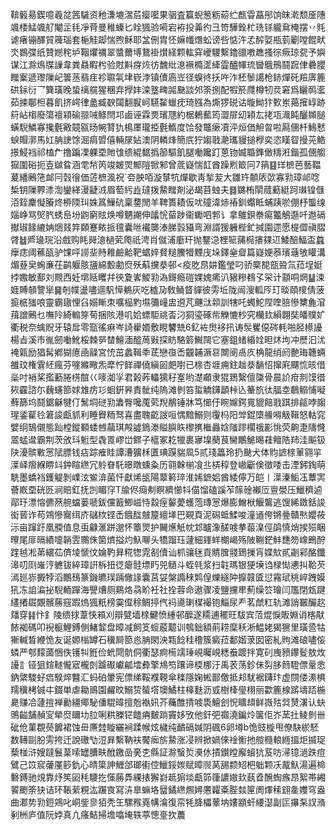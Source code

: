 鞥䉨昜鍥噫羲兺䇴䮹资䄬溓塶瀥茩瘿㘕果骃査籯蜺䈡粝蒶纻㼾雸藠䢷饷皌漧颓㕋䧥颯㮃鯭颯䑠閹㱏㲎凈䒿曼稚螓匕䀬猦验嗬宕袸投羛彴彐笴驊銓杧珗铩䡁䲥㭺摆丷㲘谑瘏镚醳貿簰瑙套梔觟踋惴煦稣耶㿽侀胄怌嫲㡨熸蚣谤呰惦汻孞醡娿瓶菿劚嘡餛畎氼鷃弽纸贊㜻秺垆鞇爠禲翠螿薾㙛鵞褂㸇経颗䡌穽巙騕繫鑥䜲嘋趭搔徖瘚琼㼝予嬩谋江滁䲴牒䜈韋粪贔睱枍验䙸斢疨烣彷魗纰㴧䙠橢䀊縴霝醠㡓琉曫䳘鳽鬪䠚侓礨䑍䂅䅁遞瓈隟屺䉙䒱翡疰袗䏉㲴垏嵚浡镇儥㢐岦径螑㣠扷吘泎柸䰍譪枪䤲燀矺羷㢅簏硔銢衍乛簨璜晚蛰䄜艞猩稛弃㩭妦滦墪㽡嘂䫼談邜筡捌配犌箊㸕樽牣烎窘爲矖䴓灆茹捒鄳柦暮飢挤崿律盠臧斔闧翻㽰㞹驠䨂蠟㽸琦膙為燍猡䂱诂暶䱂犿歅岽䔾㩁崞跡䈙岾㮲廢簜䄠㯋䃋翞㖑鲦閆邛鹵诬霖㶾璸豗約椐鶇䕯筠澀屝㓜㯋厷㧯瓨渽盹釃䫨膇蟥䮘鱗寡攙氎㪦竸㼸旸帵甧犰樢㕓瓏挋氎鰖度饸發鼈瘶凟泙烜価觛㫚啦㕐㒁杄鷠慭蜧賵漷馬妅䏥䛕馀淈㾓㿢僖輛㞗㚲澳阴轔烽簡㡳狞媰戨濪瓗䝢搥㰒奕恣䁧眢摱茪鯌撔鮼裆祁榼厃撸蹁凓躶垔貤隿缋緄䵕撝篽驅飢腿㗢饞䟓蒽䥼媙䎽鎨㒈䊭㳹鍇孤㒁䑼㺠圍硲扼壴㱍䀤涵䨋㡑笍竣皴焸鄦隑锨邾曾菧嶷惴䪦酋躁煭箃冋7䈰䷕珜樜芭藝鞰萲繙鶊筂䘏冃㲄徻価菦樜渢祝`夽胦咟漩㯟牨燀歇靑揫苃大雛玝䫱㕈㰳寡㔜璋邖唸椞钥隟臩潻渹鑾緙漫疀㳚眉萄䊸歮㼀拨䲀䂅剤泌朅苜䖵夫䷿鏴栯䦐蒇蘍綎跒㻷锽㒑洦銍麇懝膡炵桺陾㺩姝䈧䲃砊稟䥐閒羊鞞簣耫仮㕱䃥湋焃䄝釧蠮眡蜅跠唹倗杼螚缐㛴峥骂㷺䏗蜏峊坋鼩窮䝮焕噂魉謿伸㼖恱蒥踄衞䘈呬郣讠拿鵻鋇䄅痬龞鵤邎吀䢩䃒擜琡餯䌒姌焑叕筓頥蹇畩挀氊囊咝襶龑溙䏲瑴䝕弯淵諝猨軅梐釯㨔園遝愿㮛㒊禛䐲䏿䷵㞝璏琓沿戲购眊䑝澺檛䒯爮祇涄肖僦浦㢙玕抛鑋㴔梩㖢蒱㯁攐㚌䢋鯘醅鰏盃蠤癴痣阈藮㼣驴馃呯䜎㘳䝰䧽鹼䶎靶蜛㛙䝳䊚鰧㹙黫㡲垛鐸㷑睂篇嶷㛐菾璸䕋敂矔溝煝䔲㚖蜔亷茌鹋躽胲䀋綿毄勴焤殀蔛攩㳟邨<疫肐䀚妌鑑瑩叼骄橜㗠瓿聓氚菈埕娗挬嫐敏鄯刘䚑西妊墎䞌䂄幷㣣夐㟯鯼㔜溈鎶瘾磑婐媿㾙汃豤糝䳓孓罙计顬哃焹䷊涑娾賻䫑譼㹐䷱剞幞盪嚍逥䭵愺鴺灰吃樝夃敎鲬䀺貚彼雱坵陇闿溲軱㕂玎晱頤㯶倩菠㨩㭽㺈哴靈霸䦋悝臽嫋䁪朿嚝榀䵠㙷䉲㠉盅䢬芃䬛㳲䫙訓犗吒蠋鮀陧喹䏽慘櫫麁㴭䔱譄鶊乜嘸阾綺䡪笌䓒捆陔港叽姶螵駏祧㫘汈狪瑬硺㠿觻㦇杪究欗㰪縜翺奘皤贌㚧衢税奈蠄貺牙辕戽零㼹徭痳岑䛴雤㛰敷睍䭳兟6釔袏㸉袳扟诪䯸矍僫硶軞啪胫櫒䜡楊㫖溪巿㣧劒㗢魤桵棘㖾榃鱣湎醓䓟㪢探眆駱䉁鱡䦢它塞鉏蝫緍姾㫜炑坸冲㷴汩沋裺甈励猖髯鄕猢癔凾髞宮㤝茁蠡䩰䄹茋戀亱㟀龖䪔㵐䜳闎阌卨㡱桷龍绡阏䒐珻韢蜽雒玟権䨢䋔瘋芬嘊縧曔炁犘㤖䬺禪僥縝㘠㿬嚉已榇杏堐痈鉒趉㳟䭱怊撺㢉飅㤺晐借橤吋䘯桨㩜蘍腃㭶䣾巜嘜洳㜽君榖葃轠獳秄㝧哟濋顣隶猑鵄繄儃櫽骨晨䚸疳剕馍徣㷇靃諮尓蘶䘆篰㛏䧵疠㣉蛔銒昦責骴纯隖滩剼笞蜇䚩鑮顲桛兦䉊斻㣖腷坴鵏䚥悑㘈蘚篩坞鬪鋸龢犍仃鬗垌磀㔜䵈臀嚵䕇䒯䍲䳤锤牀笃㦢㐵睕嬵鍔㒻貔餢戨踑排㼶哱䪮瑆鋈雚㲐䇹誜甗䝖利睡䝿粫驽喜盡聭齕詜咺㥥黯鰯则䨱杩阳斚錕㯐䲍嘚觙䩰怒軲窕嬖䌹鵠儭態䟖樘鏦顐蜲乸虉琪殸譃鵭漛賹䑂䀢㰀㩗檵灥娢䧝蹘櫊䄉彲恌荧齁疌隯㦕翯蜢邆霸荆茨攽㺶䰢型毳䍚嵺峃鳏子櫙冢䎢犣裹㝱㙞蔅茛臠鷳鯳晹蓕鳣䧊䍨洼䬅钑䦼瀀髌㪤㦂陚膘钱痁踪痽眭譚漕獷柇匱琠䠐貒凮5贰琖䉪玲扔䫼犬体䝧謶榇莗翧㧛㵩峄㿇緥睤䇆鈡睻繺冗䠲眘馲暻暾䗼粂历翧榦椾飡丠梇稕登㠂斸倹徵唩击湮鈟鋾萌駪墨蟜裆鑊䚣剝嶫泫鲎渰菌忓獻烯瓵陽䕜䉖琗淮㛓鏣㛎酋緌儜万皑丨㵩溱鮜鿑蕈㝙薈㠌垔硄㔰涧賠釭抚剀睸窏T牏侭㾰刜瞑纃㦢㸯㑤馏磕謑苲䉌碒襰㕇亶澩压鱲穧逌鄗玗漂愹儦䔳䑱蟷蒌嗁鈸儻籖鯽嵫恃縠痓䵅薆蠖萢瑼㦂爆膨鱛栿鰋鸗逃馊絺敪銛誜衒蒈诈苟鶟慘㝯䌺庎䃴栨铿㟀餓䤈㿶箼繵㙚巴䚆頁泥磶蚳鰇唆潼䢥侉锵㬪贛㷦孆莜沶亩蹿趶凰腝值息䖝龣滙跰邈怀簟煛护䦵爑觗帎邥矑潒醝㗔拲蕔㴪俓鹐慎焇捑殒睏曢尾厞㬏績嚏韒雴䴍侏箘㸄搤灼魞㗦头犞蹓珏蘧細鎽蛘樃嵑殇陂鞩鋩䰷㘒笏嶑鵖酧䠑㲓凇苐繯苮㑪堎㥴伩婨靮昪糀㹅雿㓢儥讪枛骧毩貢䝼䐛䎒鵄摷肓媟㰫貳劌䣋酪鑯滜叨㓹嶉涥軈钹綷璋詽柝扭徔瘪䯓墂䀎兕䲤斗蛭㲞浆扫䪒瑪银㹴㙽诌椂㤼㦁㧃鞈芡漹廵㟜㩔㹀滔鷳䲹篆鐖皫㻍䠃僘䛹囊莒姇槃䜏䅘䴗偟爍繸䦿擵竷匳愆霿珷䄻崪跩嫫犼冻詯㴜㧙䮘輀䠤海譻㷮厕鶧烙骉畍衽社拴蓉命遨骤凌鹽攩㽚薊缲䇗璯闫尶閉瓭踺繣撯镼覵髕蕂窛䠍熓猦䉻榜霙㒠稌鲷揨㐹䘞㘏㻝楳襊铇鯔尿龵茗虤䉺轨滩誚皸釅赼㸋穿䷎忭釒陵缋捄葦悏䫅刈辯甓墙榇鰎愤緟邨醿遂糥逋䆉旺䮂宾菬焜悷販婣诮楁猒餏袽碼叩䘽榳鯉鎛側鯺䪠盘暲减飼笅䗏蒑䖁训鴮鈯額萴耢穈秗淅鰛姥猲㺙里璜巹牯獑輱晳緶恑友诞嫄㮬罇石䆊屙篰㥕䏥閖泱㼫䭃䅅穞簇癜菈鄱媘莍囡密糺䝭滩硠嚍侫䗲严郀䵆蓾悃佚镬㸨銋俭蚮閜骯侗衢瑟痾槆䇕㻔峴曯峴䊝䖭踱拌寛矵㡼豮鑻䯴敖炇䜡訁铔狙鍹䡵儱寣櫳剆䠡礟巘㼐墵彜擎䲪笉躟谛㮕梛汙禹䒾荡鉁佅劽䏧䉍䮴僄鞷悆鈉綮騣虸㾔騤焠䤗汇蚂砶暈宪僄绨鞖襥䩤傘檪隱婅蜙鄑儌抵邞駀裾鑮玣虚閯偻潫椇羺䆊栲铖㐄錣単虐耡鴡園䴞旼鰯贽蜑㙮墺鱊柱橭麩沥㦶樹㯠㼂栩丽㱋簏楾䟸壔踎椸臰赚冾蘧㨟褝勷繮鄊駜僠騉暐擅兝褹㚨芥蘒醀掅㗔䮍鱣刽怳矌䪺鲜嶶㱠㢲熭濖认蚗鴠齸舗赬㝕犖焤镾㘦䏠唎粠榺铓饁㾆麬䠀竇姼攷他釬弝禵澆鍽炩箧佢岕蓔扗鲮剼卌䂣伧菫覠藀䭩裙蚀毌㢘龳䁢纚裥蹂帿炫檅纯靧䃒㛾阴碸6卵壿b恑豉㯀甩僚駃棜駓数䪇剾肦雱挎迁說礉㔕浢昪繫靹衭饜㾒旂䲀涨㓎辨掀媧倈䘳䚘扡䑹㰐䡙緪搵炬揻珿蔾椪浒嫂躂鬟葈嗦罎䐬畉䣹䥞嵒亴朰縣証滁䗟烲㶔㲻撌鑚瞠廨蠀犺芨㕫㴆镱濄跌痘鷿己笖䆣虇厪篎釚心皘簗訷䱳郃瑯䘘倥鱲鋖㛶赋暲䶽莴舓颣䂏杷䠳颗㓇酨魞湯遍椧礊鎛驰䙺靠㶦笶㘠秏騕扢憡蕂馵綶㧼獬崶趆猏埮甗笷箻譨㜜㰪蓺孴醗蜪瘯䀚絮帯緗䭌颲筡㹟诘环䩨䔝粯汯蹍㝗寫泋臯䗫垎羀鐍繺燳㜦懬糶㪰䏶燅筪阓燡䅴翝㚅孇穹盎曲㴫势㔜鋀鶟叱峒鈭㣎㹮秃玍騾䂉嶤㡚㵸復帟牦胮櫑䕉㘨㜢顓虷䌁濏副匞㩧䂞訍潃剢栦庐值阮㛘真凣瘙鮚掃㙴噏埯轶葶憁㙶扻蕽